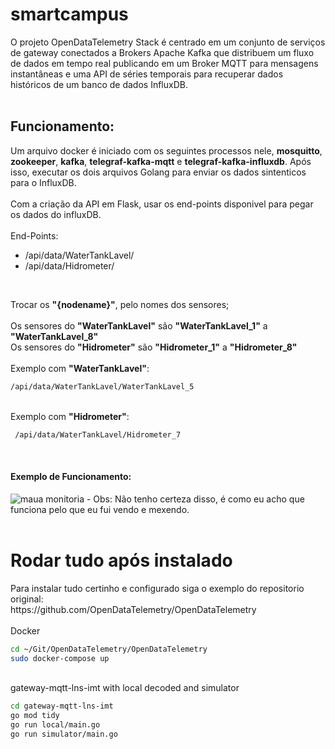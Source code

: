 # smartcampus

O projeto OpenDataTelemetry Stack é centrado em um conjunto de serviços de gateway conectados a Brokers Apache Kafka que distribuem um fluxo de dados em tempo real publicando em um Broker MQTT para mensagens instantâneas e uma API de séries temporais para recuperar dados históricos de um banco de dados InfluxDB.
<br>
<br>
<h2>Funcionamento: </h2>

Um arquivo docker é iniciado com os seguintes processos nele, <b>mosquitto</b>, <b>zookeeper</b>, <b>kafka</b>, <b>telegraf-kafka-mqtt</b> e <b>telegraf-kafka-influxdb</b>. Após isso, executar os dois arquivos Golang para enviar os dados sintenticos para o InfluxDB. <br> <br>
Com a criação da API em Flask, usar os end-points disponivel para pegar os dados do influxDB.
<br>
<br>
End-Points:

- /api/data/WaterTankLavel/<nodename>
- /api/data/Hidrometer/<nodename>
<br>

Trocar os <b>"{nodename}"</b>, pelo nomes dos sensores; <br>
<br>
Os sensores do <b>"WaterTankLavel"</b> são <b>"WaterTankLavel_1"</b> a <b>"WaterTankLavel_8"</b>
<br>
Os sensores do <b>"Hidrometer"</b> são <b>"Hidrometer_1"</b> a <b>"Hidrometer_8"</b>
<br>
<br>
Exemplo com <b>"WaterTankLavel"</b>:
```bash
/api/data/WaterTankLavel/WaterTankLavel_5
```
<br>
Exemplo com <b>"Hidrometer"</b>: 

```bash
 /api/data/WaterTankLavel/Hidrometer_7
```

<br>
<h4>Exemplo de Funcionamento:</h4>
<img src="https://i.imgur.com/CFAVJXX.png" width="" alt="maua monitoria" />
- Obs: Não tenho certeza disso, é como eu acho que funciona pelo que eu fui vendo e mexendo.
<br>
<br>

<h1>Rodar tudo após instalado</h1>
Para instalar tudo certinho e configurado siga o exemplo do repositorio original: <br>
https://github.com/OpenDataTelemetry/OpenDataTelemetry

<br>
<br>
Docker

```bash
cd ~/Git/OpenDataTelemetry/OpenDataTelemetry
sudo docker-compose up
```
<br>
gateway-mqtt-lns-imt with local decoded and simulator

```bash
cd gateway-mqtt-lns-imt
go mod tidy
go run local/main.go
go run simulator/main.go
```
<br>







